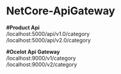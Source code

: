 # NetCore-ApiGateway
<b> #Product Api  </b>  <br>
  /localhost:5000/api/v1.0/category <br>
  /localhost:5000/api/v2.0/category

<b> #Ocelot Api Gateway </b> <br>
/localhost:9000/v1/category <br>
/localhost:9000/v2/category

